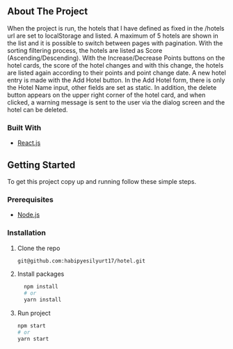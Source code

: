 ## About The Project

When the project is run, the hotels that I have defined as fixed in the /hotels url are set to localStorage and listed. A maximum of 5 hotels are shown in the list and it is possible to switch between pages with pagination. With the sorting filtering process, the hotels are listed as Score (Ascending/Descending). With the Increase/Decrease Points buttons on the hotel cards, the score of the hotel changes and with this change, the hotels are listed again according to their points and point change date. A new hotel entry is made with the Add Hotel button. In the Add Hotel form, there is only the Hotel Name input, other fields are set as static. In addition, the delete button appears on the upper right corner of the hotel card, and when clicked, a warning message is sent to the user via the dialog screen and the hotel can be deleted.

### Built With

- [React.js](https://reactjs.org/)

## Getting Started

To get this project copy up and running follow these simple steps.

### Prerequisites

- [Node.js](https://nodejs.org/en/)

### Installation

1. Clone the repo
   ```sh
   git@github.com:habipyesilyurt17/hotel.git
   ```
2. Install packages
      ```sh
        npm install
        # or
        yarn install
      ```

3. Run project
      ```bash
      npm start
      # or
      yarn start
      ```